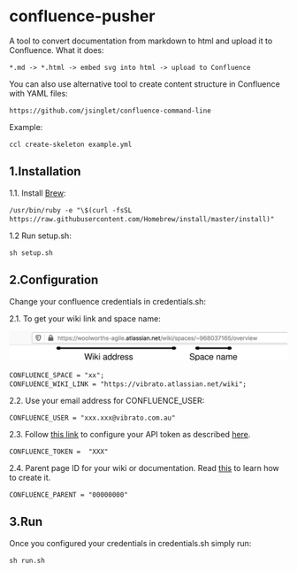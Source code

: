 # confluence-pusher

A tool to convert documentation from markdown to html and upload it to Confluence. What it does:

    *.md -> *.html -> embed svg into html -> upload to Confluence

You can also use alternative tool to create content structure in Confluence with YAML files:

    https://github.com/jsinglet/confluence-command-line

Example:

    ccl create-skeleton example.yml

## 1.Installation

1.1. Install [Brew](https://brew.sh/):

    /usr/bin/ruby -e "\$(curl -fsSL https://raw.githubusercontent.com/Homebrew/install/master/install)"

1.2 Run setup.sh:

    sh setup.sh

## 2.Configuration

Change your confluence credentials in credentials.sh:

2.1. To get your wiki link and space name:

![Confluence link example](/img/configuration.svg)

    CONFLUENCE_SPACE = "xx";
    CONFLUENCE_WIKI_LINK = "https://vibrato.atlassian.net/wiki";

2.2. Use your email address for CONFLUENCE_USER:

    CONFLUENCE_USER = "xxx.xxx@vibrato.com.au"

2.3. Follow [this link](https://id.atlassian.com/manage/api-tokens) to configure your API token as described [here](https://confluence.atlassian.com/cloud/api-tokens-938839638.html).

    CONFLUENCE_TOKEN =  "XXX"

2.4. Parent page ID for your wiki or documentation. Read [this](https://confluence.atlassian.com/doc/create-and-edit-pages-139476.html) to learn how to create it.

    CONFLUENCE_PARENT = "00000000"

## 3.Run

Once you configured your credentials in credentials.sh simply run:

    sh run.sh
